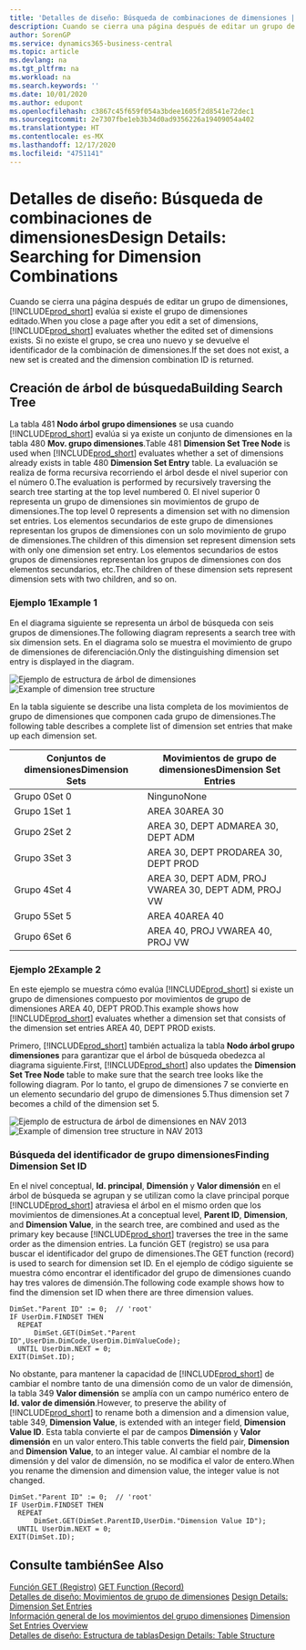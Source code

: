 ```yaml
---
title: 'Detalles de diseño: Búsqueda de combinaciones de dimensiones | Documentos de Microsoft'
description: Cuando se cierra una página después de editar un grupo de dimensiones, Business Central evalúa si existe el grupo de dimensiones editado. Si no existe el grupo, se crea uno nuevo y se devuelve el identificador de la combinación de dimensiones.
author: SorenGP
ms.service: dynamics365-business-central
ms.topic: article
ms.devlang: na
ms.tgt_pltfrm: na
ms.workload: na
ms.search.keywords: ''
ms.date: 10/01/2020
ms.author: edupont
ms.openlocfilehash: c3867c45f659f054a3bdee1605f2d8541e72dec1
ms.sourcegitcommit: 2e7307fbe1eb3b34d0ad9356226a19409054a402
ms.translationtype: HT
ms.contentlocale: es-MX
ms.lasthandoff: 12/17/2020
ms.locfileid: "4751141"
---
```

# <a name="design-details-searching-for-dimension-combinations"></a><span data-ttu-id="102b9-104">Detalles de diseño: Búsqueda de combinaciones de dimensiones</span><span class="sxs-lookup"><span data-stu-id="102b9-104">Design Details: Searching for Dimension Combinations</span></span>
<span data-ttu-id="102b9-105">Cuando se cierra una página después de editar un grupo de dimensiones, [!INCLUDE[prod_short](includes/prod_short.md)] evalúa si existe el grupo de dimensiones editado.</span><span class="sxs-lookup"><span data-stu-id="102b9-105">When you close a page after you edit a set of dimensions, [!INCLUDE[prod_short](includes/prod_short.md)] evaluates whether the edited set of dimensions exists.</span></span> <span data-ttu-id="102b9-106">Si no existe el grupo, se crea uno nuevo y se devuelve el identificador de la combinación de dimensiones.</span><span class="sxs-lookup"><span data-stu-id="102b9-106">If the set does not exist, a new set is created and the dimension combination ID is returned.</span></span>  

## <a name="building-search-tree"></a><span data-ttu-id="102b9-107">Creación de árbol de búsqueda</span><span class="sxs-lookup"><span data-stu-id="102b9-107">Building Search Tree</span></span>  
 <span data-ttu-id="102b9-108">La tabla 481 **Nodo árbol grupo dimensiones** se usa cuando [!INCLUDE[prod_short](includes/prod_short.md)] evalúa si ya existe un conjunto de dimensiones en la tabla 480 **Mov. grupo dimensiones**.</span><span class="sxs-lookup"><span data-stu-id="102b9-108">Table 481 **Dimension Set Tree Node** is used when [!INCLUDE[prod_short](includes/prod_short.md)] evaluates whether a set of dimensions already exists in table 480 **Dimension Set Entry** table.</span></span> <span data-ttu-id="102b9-109">La evaluación se realiza de forma recursiva recorriendo el árbol desde el nivel superior con el número 0.</span><span class="sxs-lookup"><span data-stu-id="102b9-109">The evaluation is performed by recursively traversing the search tree starting at the top level numbered 0.</span></span> <span data-ttu-id="102b9-110">El nivel superior 0 representa un grupo de dimensiones sin movimientos de grupo de dimensiones.</span><span class="sxs-lookup"><span data-stu-id="102b9-110">The top level 0 represents a dimension set with no dimension set entries.</span></span> <span data-ttu-id="102b9-111">Los elementos secundarios de este grupo de dimensiones representan los grupos de dimensiones con un solo movimiento de grupo de dimensiones.</span><span class="sxs-lookup"><span data-stu-id="102b9-111">The children of this dimension set represent dimension sets with only one dimension set entry.</span></span> <span data-ttu-id="102b9-112">Los elementos secundarios de estos grupos de dimensiones representan los grupos de dimensiones con dos elementos secundarios, etc.</span><span class="sxs-lookup"><span data-stu-id="102b9-112">The children of these dimension sets represent dimension sets with two children, and so on.</span></span>  

### <a name="example-1"></a><span data-ttu-id="102b9-113">Ejemplo 1</span><span class="sxs-lookup"><span data-stu-id="102b9-113">Example 1</span></span>  
 <span data-ttu-id="102b9-114">En el diagrama siguiente se representa un árbol de búsqueda con seis grupos de dimensiones.</span><span class="sxs-lookup"><span data-stu-id="102b9-114">The following diagram represents a search tree with six dimension sets.</span></span> <span data-ttu-id="102b9-115">En el diagrama solo se muestra el movimiento de grupo de dimensiones de diferenciación.</span><span class="sxs-lookup"><span data-stu-id="102b9-115">Only the distinguishing dimension set entry is displayed in the diagram.</span></span>  

 <span data-ttu-id="102b9-116">![Ejemplo de estructura de árbol de dimensiones](media/nav2013_dimension_tree.png "Ejemplo de estructura de árbol de dimensiones")</span><span class="sxs-lookup"><span data-stu-id="102b9-116">![Example of dimension tree structure](media/nav2013_dimension_tree.png "Example of dimension tree structure")</span></span>  

 <span data-ttu-id="102b9-117">En la tabla siguiente se describe una lista completa de los movimientos de grupo de dimensiones que componen cada grupo de dimensiones.</span><span class="sxs-lookup"><span data-stu-id="102b9-117">The following table describes a complete list of dimension set entries that make up each dimension set.</span></span>  

|<span data-ttu-id="102b9-118">Conjuntos de dimensiones</span><span class="sxs-lookup"><span data-stu-id="102b9-118">Dimension Sets</span></span>|<span data-ttu-id="102b9-119">Movimientos de grupo de dimensiones</span><span class="sxs-lookup"><span data-stu-id="102b9-119">Dimension Set Entries</span></span>|  
|--------------------|---------------------------|  
|<span data-ttu-id="102b9-120">Grupo 0</span><span class="sxs-lookup"><span data-stu-id="102b9-120">Set 0</span></span>|<span data-ttu-id="102b9-121">Ninguno</span><span class="sxs-lookup"><span data-stu-id="102b9-121">None</span></span>|  
|<span data-ttu-id="102b9-122">Grupo 1</span><span class="sxs-lookup"><span data-stu-id="102b9-122">Set 1</span></span>|<span data-ttu-id="102b9-123">AREA 30</span><span class="sxs-lookup"><span data-stu-id="102b9-123">AREA 30</span></span>|  
|<span data-ttu-id="102b9-124">Grupo 2</span><span class="sxs-lookup"><span data-stu-id="102b9-124">Set 2</span></span>|<span data-ttu-id="102b9-125">AREA 30, DEPT ADM</span><span class="sxs-lookup"><span data-stu-id="102b9-125">AREA 30, DEPT ADM</span></span>|  
|<span data-ttu-id="102b9-126">Grupo 3</span><span class="sxs-lookup"><span data-stu-id="102b9-126">Set 3</span></span>|<span data-ttu-id="102b9-127">AREA 30, DEPT PROD</span><span class="sxs-lookup"><span data-stu-id="102b9-127">AREA 30, DEPT PROD</span></span>|  
|<span data-ttu-id="102b9-128">Grupo 4</span><span class="sxs-lookup"><span data-stu-id="102b9-128">Set 4</span></span>|<span data-ttu-id="102b9-129">AREA 30, DEPT ADM, PROJ VW</span><span class="sxs-lookup"><span data-stu-id="102b9-129">AREA 30, DEPT ADM, PROJ VW</span></span>|  
|<span data-ttu-id="102b9-130">Grupo 5</span><span class="sxs-lookup"><span data-stu-id="102b9-130">Set 5</span></span>|<span data-ttu-id="102b9-131">AREA 40</span><span class="sxs-lookup"><span data-stu-id="102b9-131">AREA 40</span></span>|  
|<span data-ttu-id="102b9-132">Grupo 6</span><span class="sxs-lookup"><span data-stu-id="102b9-132">Set 6</span></span>|<span data-ttu-id="102b9-133">AREA 40, PROJ VW</span><span class="sxs-lookup"><span data-stu-id="102b9-133">AREA 40, PROJ VW</span></span>|  

### <a name="example-2"></a><span data-ttu-id="102b9-134">Ejemplo 2</span><span class="sxs-lookup"><span data-stu-id="102b9-134">Example 2</span></span>  
 <span data-ttu-id="102b9-135">En este ejemplo se muestra cómo evalúa [!INCLUDE[prod_short](includes/prod_short.md)] si existe un grupo de dimensiones compuesto por movimientos de grupo de dimensiones AREA 40, DEPT PROD.</span><span class="sxs-lookup"><span data-stu-id="102b9-135">This example shows how [!INCLUDE[prod_short](includes/prod_short.md)] evaluates whether a dimension set that consists of the dimension set entries AREA 40, DEPT PROD exists.</span></span>  

 <span data-ttu-id="102b9-136">Primero, [!INCLUDE[prod_short](includes/prod_short.md)] también actualiza la tabla **Nodo árbol grupo dimensiones** para garantizar que el árbol de búsqueda obedezca al diagrama siguiente.</span><span class="sxs-lookup"><span data-stu-id="102b9-136">First, [!INCLUDE[prod_short](includes/prod_short.md)] also updates the **Dimension Set Tree Node** table to make sure that the search tree looks like the following diagram.</span></span> <span data-ttu-id="102b9-137">Por lo tanto, el grupo de dimensiones 7 se convierte en un elemento secundario del grupo de dimensiones 5.</span><span class="sxs-lookup"><span data-stu-id="102b9-137">Thus dimension set 7 becomes a child of the dimension set 5.</span></span>  

 <span data-ttu-id="102b9-138">![Ejemplo de estructura de árbol de dimensiones en NAV 2013](media/nav2013_dimension_tree_example2.png "Ejemplo de estructura de árbol de dimensiones en NAV 2013")</span><span class="sxs-lookup"><span data-stu-id="102b9-138">![Example of dimension tree structure in NAV 2013](media/nav2013_dimension_tree_example2.png "Example of dimension tree structure in NAV 2013")</span></span>  

### <a name="finding-dimension-set-id"></a><span data-ttu-id="102b9-139">Búsqueda del identificador de grupo dimensiones</span><span class="sxs-lookup"><span data-stu-id="102b9-139">Finding Dimension Set ID</span></span>  
 <span data-ttu-id="102b9-140">En el nivel conceptual, **Id. principal**, **Dimensión** y **Valor dimensión** en el árbol de búsqueda se agrupan y se utilizan como la clave principal porque [!INCLUDE[prod_short](includes/prod_short.md)] atraviesa el árbol en el mismo orden que los movimientos de dimensiones.</span><span class="sxs-lookup"><span data-stu-id="102b9-140">At a conceptual level, **Parent ID**, **Dimension**, and **Dimension Value**, in the search tree, are combined and used as the primary key because [!INCLUDE[prod_short](includes/prod_short.md)] traverses the tree in the same order as the dimension entries.</span></span> <span data-ttu-id="102b9-141">La función GET (registro) se usa para buscar el identificador del grupo de dimensiones.</span><span class="sxs-lookup"><span data-stu-id="102b9-141">The GET function (record) is used to search for dimension set ID.</span></span> <span data-ttu-id="102b9-142">En el ejemplo de código siguiente se muestra cómo encontrar el identificador del grupo de dimensiones cuando hay tres valores de dimensión.</span><span class="sxs-lookup"><span data-stu-id="102b9-142">The following code example shows how to find the dimension set ID when there are three dimension values.</span></span>  

```  
DimSet."Parent ID" := 0;  // 'root'  
IF UserDim.FINDSET THEN  
  REPEAT  
      DimSet.GET(DimSet."Parent ID",UserDim.DimCode,UserDim.DimValueCode);  
  UNTIL UserDim.NEXT = 0;  
EXIT(DimSet.ID);  

```  

<span data-ttu-id="102b9-143">No obstante, para mantener la capacidad de [!INCLUDE[prod_short](includes/prod_short.md)] de cambiar el nombre tanto de una dimensión como de un valor de dimensión, la tabla 349 **Valor dimensión** se amplía con un campo numérico entero de **Id. valor de dimensión**.</span><span class="sxs-lookup"><span data-stu-id="102b9-143">However, to preserve the ability of [!INCLUDE[prod_short](includes/prod_short.md)] to rename both a dimension and a dimension value, table 349, **Dimension Value**, is extended with an integer field, **Dimension Value ID**.</span></span> <span data-ttu-id="102b9-144">Esta tabla convierte el par de campos **Dimensión** y **Valor dimensión** en un valor entero.</span><span class="sxs-lookup"><span data-stu-id="102b9-144">This table converts the field pair, **Dimension** and **Dimension Value**, to an integer value.</span></span> <span data-ttu-id="102b9-145">Al cambiar el nombre de la dimensión y del valor de dimensión, no se modifica el valor de entero.</span><span class="sxs-lookup"><span data-stu-id="102b9-145">When you rename the dimension and dimension value, the integer value is not changed.</span></span>  

```  
DimSet."Parent ID" := 0;  // 'root'  
IF UserDim.FINDSET THEN  
  REPEAT  
      DimSet.GET(DimSet.ParentID,UserDim."Dimension Value ID");  
  UNTIL UserDim.NEXT = 0;  
EXIT(DimSet.ID);  

```  

## <a name="see-also"></a><span data-ttu-id="102b9-146">Consulte también</span><span class="sxs-lookup"><span data-stu-id="102b9-146">See Also</span></span>  
 <span data-ttu-id="102b9-147">[Función GET (Registro)](/dynamics-nav/GET-Function--Record-)  </span><span class="sxs-lookup"><span data-stu-id="102b9-147">[GET Function (Record)](/dynamics-nav/GET-Function--Record-)  </span></span>  
 <span data-ttu-id="102b9-148">[Detalles de diseño: Movimientos de grupo de dimensiones](design-details-dimension-set-entries.md) </span><span class="sxs-lookup"><span data-stu-id="102b9-148">[Design Details: Dimension Set Entries](design-details-dimension-set-entries.md) </span></span>  
 <span data-ttu-id="102b9-149">[Información general de los movimientos del grupo dimensiones](design-details-dimension-set-entries-overview.md) </span><span class="sxs-lookup"><span data-stu-id="102b9-149">[Dimension Set Entries Overview](design-details-dimension-set-entries-overview.md) </span></span>  
 [<span data-ttu-id="102b9-150">Detalles de diseño: Estructura de tablas</span><span class="sxs-lookup"><span data-stu-id="102b9-150">Design Details: Table Structure</span></span>](design-details-table-structure.md)   
 
